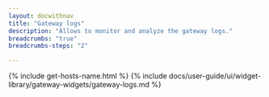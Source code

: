 ```yaml
---
layout: docwithnav
title: "Gateway logs"
description: "Allows to monitor and analyze the gateway logs."
breadcrumbs: "true"
breadcrumbs-steps: "2"

---
```

{% include get-hosts-name.html %}
{% include docs/user-guide/ui/widget-library/gateway-widgets/gateway-logs.md %}
